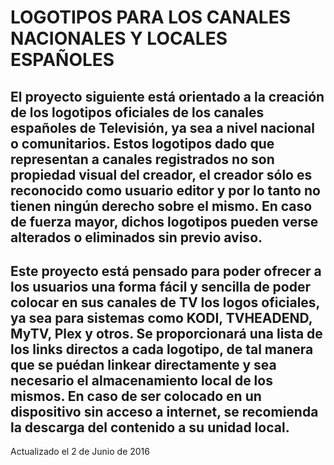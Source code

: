 # LOGOTIPOS PARA LOS CANALES NACIONALES Y LOCALES ESPAÑOLES
El proyecto siguiente está orientado a la creación de los logotipos oficiales de los canales españoles de Televisión, ya sea a nivel nacional o comunitarios.
Estos logotipos dado que representan a canales registrados no son propiedad visual del creador, el creador sólo es reconocido como usuario editor y por lo tanto no tienen ningún derecho sobre el mismo.
En caso de fuerza mayor, dichos logotipos pueden verse alterados o eliminados sin previo aviso.
--------------------------------------------------------------------------------------------------------------------
Este proyecto está pensado para poder ofrecer a los usuarios una forma fácil y sencilla de poder colocar en sus canales de TV los logos oficiales, ya sea para sistemas como KODI, TVHEADEND, MyTV, Plex y otros.
Se proporcionará una lista de los links directos a cada logotipo, de tal manera que se puédan linkear directamente y sea necesario el almacenamiento local de los mismos.
En caso de ser colocado en un dispositivo sin acceso a internet, se recomienda la descarga del contenido a su unidad local.
--------------------------------------------------------------------------------------------------------------------
Actualizado el 2 de Junio de 2016
